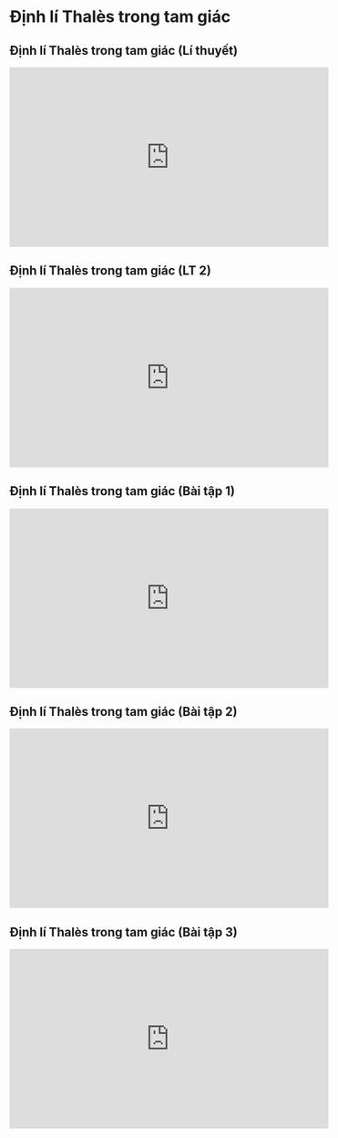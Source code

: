 # Định lí Thalès trong tam giác
## Định lí Thalès trong tam giác (Lí thuyết)
<iframe width="560" height="315" src="https://www.youtube.com/embed/wWHV38xxgzo?si=oZQL_0JW_YrIu1Jw" title="YouTube video player" frameborder="0" allow="accelerometer; autoplay; clipboard-write; encrypted-media; gyroscope; picture-in-picture; web-share" referrerpolicy="strict-origin-when-cross-origin" allowfullscreen></iframe>

## Định lí Thalès trong tam giác (LT 2)
<iframe width="560" height="315" src="https://www.youtube.com/embed/4Eequpqx7zs?si=c-bgYRDfDKtLdGAp" title="YouTube video player" frameborder="0" allow="accelerometer; autoplay; clipboard-write; encrypted-media; gyroscope; picture-in-picture; web-share" referrerpolicy="strict-origin-when-cross-origin" allowfullscreen></iframe>

## Định lí Thalès trong tam giác (Bài tập 1)
<iframe width="560" height="315" src="https://www.youtube.com/embed/TWV1rnG1quA?si=sJRi4EdHKMszTe-x" title="YouTube video player" frameborder="0" allow="accelerometer; autoplay; clipboard-write; encrypted-media; gyroscope; picture-in-picture; web-share" referrerpolicy="strict-origin-when-cross-origin" allowfullscreen></iframe>

## Định lí Thalès trong tam giác (Bài tập 2)
<iframe width="560" height="315" src="https://www.youtube.com/embed/Lh1f6aaLDrY?si=6iFLTqPvHn2SkIPV" title="YouTube video player" frameborder="0" allow="accelerometer; autoplay; clipboard-write; encrypted-media; gyroscope; picture-in-picture; web-share" referrerpolicy="strict-origin-when-cross-origin" allowfullscreen></iframe>

## Định lí Thalès trong tam giác (Bài tập 3)
<iframe width="560" height="315" src="https://www.youtube.com/embed/JQeqDZ2fSik?si=LW-nkMyb6_ddLmDx" title="YouTube video player" frameborder="0" allow="accelerometer; autoplay; clipboard-write; encrypted-media; gyroscope; picture-in-picture; web-share" referrerpolicy="strict-origin-when-cross-origin" allowfullscreen></iframe>
